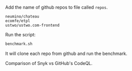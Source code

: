 Add the name of github repos to file called `repos`.
```
neumino/chateau
ecomfe/etpl
ustwo/ustwo.com-frontend
```

Run the script:
```bash
benchmark.sh
```

It will clone each repo from github and run the benchmark.

Comparison of Snyk vs GitHub's CodeQL.
